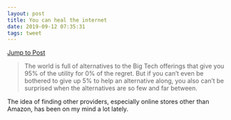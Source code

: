 ```yaml
---
layout: post
title: You can heal the internet
date: 2019-09-12 07:35:31
tags: tweet
---
```

[Jump to Post](https://m.signalvnoise.com/you-can-heal-the-internet/)

> The world is full of alternatives to the Big Tech offerings that give you 95% of the utility for 0% of the regret. But if you can’t even be bothered to give up 5% to help an alternative along, you also can’t be surprised when the alternatives are so few and far between.

The idea of finding other providers, especially online stores other than Amazon, has been on my mind a lot lately.